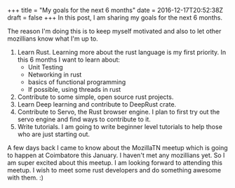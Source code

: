 +++
title = "My goals for the next 6 months"
date = 2016-12-17T20:52:38Z
draft = false
+++
In this post, I am sharing my goals for the next 6 months.

The reason I'm doing this is to keep myself motivated and also to let other mozillians know what I'm up to.

1. Learn Rust. Learning more about the rust language is my first priority. In this 6 months I want to learn about:
	* Unit Testing
	* Networking in rust
	* basics of functional programming
	* If possible, using threads in rust
2. Contribute to some simple, open source rust projects.
3. Learn Deep learning and contribute to DeepRust crate.
4. Contribute to Servo, the Rust browser engine. I plan to first try out the servo engine and find ways to contribute to it.
5. Write tutorials. I am going to write beginner level tutorials to help those who are just starting out.

A few days back I came to know about the MozillaTN meetup which is going to happen at Coimbatore this January. I haven't met any mozillians yet. So I am super excited about this meetup. I am looking forward to attending this meetup. I wish to meet some rust developers and do something awesome with them. :)
